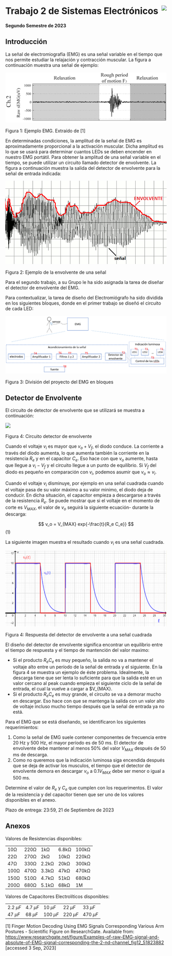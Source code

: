 # <img src="https://julianodb.github.io/SISTEMAS_ELECTRONICOS_PARA_INGENIERIA_BIOMEDICA/img/logo_fing.png?raw=true" align="right" height="45"> Trabajo 2 de Sistemas Electrónicos

#### Segundo Semestre de 2023

## Introducción

La señal de electromiografía (EMG) es una señal variable en el tiempo que nos permite estudiar la relajación y contracción muscular. La figura a continuación muestra una señal de ejemplo:

![T2_emg](../img/T2_emg.ppm)

Figura 1: Ejemplo EMG. Extraído de [1]

En determinadas condiciones, la amplitud de la señal de EMG es aproximadamente proporcional a la activación muscular. Dicha amplitud es lo que se usará para determinar cuantos LEDs se deben encender en nuestro EMG portátil. Para obtener la amplitud de una señal variable en el tiempo, se puede utilizar un circuito llamado detector de envolvente. La figura a continuación muestra la salida del detector de envolvente para la señal de entrada indicada:

![T2_envolvente](../img/T2_Envelope_follower.png)

Figura 2: Ejemplo de la envolvente de una señal

Para el segundo trabajo, a su Grupo le ha sido asignada la tarea de diseñar el detector de envolvente del EMG. 

Para contextualizar, la tarea de diseño del Electromiógrafo ha sido dividida en los siguientes bloques, donde en el primer trabajo se diseñó el circuito de cada LED:

![TX_bloques](../img/TX_bloques.png)

Figura 3: División del proyecto del EMG en bloques

## Detector de Envolvente

El circuito de detector de envolvente que se utilizará se muestra a continuación:

<img src="https://julianodb.github.io/electronic_circuits_diagrams/envelope_detector.png" width="300">

Figura 4: Circuito detector de envolvente

Cuando el voltaje $v_i$ es mayor que $v_o + V_f$, el diodo conduce. La corriente a través del diodo aumenta, lo que aumenta también la corriente en la resistencia $R_e$ y en el capacitor $C_e$. Eso hace con que $v_o$ aumente, hasta que llegue a $v_i - V_f$ y el circuito llegue a un punto de equilíbrio. Si $V_f$ del diodo es pequeño en comparación con $v_i$, podemos asumir que $v_o \approx v_i$.

Cuando el voltaje $v_i$ disminuye, por ejemplo en una señal cuadrada cuando el voltaje pasa de su valor máximo a su valor minimo, el diodo deja de conducir. En dicha situación, el capacitor empieza a descargarse a través de la resistencia $R_e$. Se puede mostrar que si el voltaje en el momento de corte es $V_{MAX}$, el valor de $v_o$ seguirá la siguiente ecuación- durante la descarga: 

$$ v_o = V_{MAX} exp{-\frac{t}{R_e C_e}} $$ (1)

La siguiente imagen muestra el resultado cuando $v_i$ es una señal cuadrada.

![envelope_waveform](../img/T2_envelope_waveform.png) 

Figura 4: Respuesta del detector de envolvente a una señal cuadrada

El diseño del detector de envolvente significa encontrar un equilíbrio entre el tiempo de respuesta y el tiempo de mantención del valor maximo:
- Si el producto $R_e C_e$ es muy pequeño, la salida no va a mantener el voltaje alto entre un período de la señal de entrada y el siguiente. En la figura 4 se muestra un ejemplo de éste problema. Idealmente, la descarga tiene que ser lenta lo suficiente para que la salida esté en un valor cercano al peak cuando empieza el siguiente ciclo de la señal de entrada, el cual la vuelve a cargar a $V_{MAX}.
- Si el producto $R_e C_e$ es muy grande, el circuito se va a demorar mucho en descargar. Eso hace con que se mantenga la salida con un valor alto de voltaje incluso mucho tiempo después que la señal de entrada ya no está.

Para el EMG que se está diseñando, se identificaron los siguientes requerimientos:
1. Como la señal de EMG suele contener componentes de frecuencia entre 20 Hz y 500 Hz, el mayor período es de 50 ms. El detector de envolvente debe mantener al menos 50% del valor $V_{MAX}$ después de 50 ms de descarga.
2. Como no queremos que la indicación luminosa siga encendida después que se deja de activar los musculos, el tiempo que el detector de envolvente demora en descargar $v_o$ a $0.1 V_{MAX}$ debe ser menor o igual a 500 ms.

Determine el valor de $R_e$ y $C_e$ que cumplen con los requerimentos. El valor de la resistencia y del capacitor tienen que ser uno de los valores disponibles en el anexo.

Plazo de entrega: 23:59, 21 de Septiembre de 2023

## Anexos

Valores de Resistencias disponibles:

|   |  |        |       |  |
|------|------|-----------|------------|-------|
| 10Ω  | 220Ω | 1kΩ       | 6.8kΩ      | 100kΩ |
| 22Ω  | 270Ω | 2kΩ       | 10kΩ       | 220kΩ |
| 47Ω  | 330Ω | 2.2kΩ     | 20kΩ       | 300kΩ |
| 100Ω | 470Ω | 3.3kΩ     | 47kΩ       | 470kΩ |
| 150Ω | 510Ω | 4.7kΩ     | 51kΩ       | 680kΩ |
| 200Ω | 680Ω | 5.1kΩ     | 68kΩ       | 1M    |
    
Valores de Capacitores Electrolíticos disponibles:

|   |  |        |       |  |
|------|------|-----------|------------|-------|
| $2.2\ \mu F$  | $4.7\ \mu F$ | $10\ \mu F$  | $22\ \mu F$ | $33\ \mu F$ |
| $47\ \mu F$  | $68\ \mu F$ | $100\ \mu F$ | $220\ \mu F$ | $470\ \mu F$ |

[1] Finger Motion Decoding Using EMG Signals Corresponding Various Arm Postures - Scientific Figure on ResearchGate. Available from: https://www.researchgate.net/figure/Examples-of-raw-EMG-signal-and-absolute-of-EMG-signal-corresponding-the-2-nd-channel_fig12_51823882 [accessed 3 Sep, 2023]
